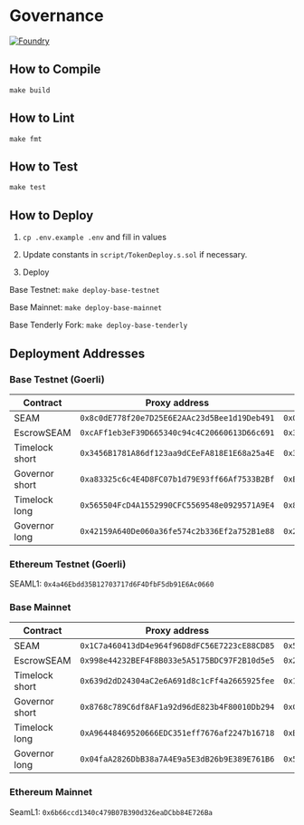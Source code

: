 # Governance

[![Foundry][foundry-badge]][foundry]

[foundry]: https://getfoundry.sh/
[foundry-badge]: https://img.shields.io/badge/Built%20with-Foundry-FFDB1C.svg

## How to Compile

`make build`

## How to Lint

`make fmt`

## How to Test

`make test`

## How to Deploy

1. `cp .env.example .env` and fill in values

2. Update constants in `script/TokenDeploy.s.sol` if necessary.

3. Deploy

Base Testnet: `make deploy-base-testnet`

Base Mainnet: `make deploy-base-mainnet`

Base Tenderly Fork: `make deploy-base-tenderly`

## Deployment Addresses

### Base Testnet (Goerli)

| Contract       | Proxy address                                | Implementation address                       |
| -------------- | -------------------------------------------- | -------------------------------------------- |
| SEAM           | `0x8c0dE778f20e7D25E6E2AAc23d5Bee1d19Deb491` | `0x0F2B5682562E3743F68D106CDf9512a9cd70e62e` |
| EscrowSEAM     | `0xcAFf1eb3eF39D665340c94c4C20660613D66c691` | `0x38405c502676152d4D4b9c04177b2b500b53202E` |
| Timelock short | `0x3456B1781A86df123aa9dCEeFA818E1E68a25a4E` | `0x341e372C091c93f73b451BDa20A3147A776fB3eb` |
| Governor short | `0xa83325c6c4E4D8FC07b1d79E93ff66Af7533B2Bf` | `0xE66d871C14af041cd7a77bfBc4E372dd1ec62BB8` |
| Timelock long  | `0x565504FcD4A1552990CFC5569548e0929571A9E4` | `0x80e887428cCa630F75a2452D27AA9805E9D5a1d8` |
| Governor long  | `0x42159A640De060a36fe574c2b336Ef2a752B1e88` | `0x28a43359BD4aB030d5884b3074B3d3418697Ab03` |

### Ethereum Testnet (Goerli)

SEAML1: `0x4a46Ebdd35B12703717d6F4DfbF5db91E6Ac0660`

### Base Mainnet

| Contract       | Proxy address                                | Implementation address                       |
| -------------- | -------------------------------------------- | -------------------------------------------- |
| SEAM           | `0x1C7a460413dD4e964f96D8dFC56E7223cE88CD85` | `0x57b4b7f830244FC854cD1123ff14AFd4C1AEfd3F` |
| EscrowSEAM     | `0x998e44232BEF4F8B033e5A5175BDC97F2B10d5e5` | `0x2c1f4bBFb944DF2ff7cE636fd3122fd0Fe9a69c1` |
| Timelock short | `0x639d2dD24304aC2e6A691d8c1cFf4a2665925fee` | `0x13F5B49217f330167D6350530F6185A75Ab35e6F` |
| Governor short | `0x8768c789C6df8AF1a92d96dE823b4F80010Db294` | `0xC8A0E02878A4EF18fa260F0968cEcde8Eb607BFc` |
| Timelock long  | `0xA96448469520666EDC351eff7676af2247b16718` | `0xBe170D7D3Cda6E9db39E012D0fE25aB83Fff790d` |
| Governor long  | `0x04faA2826DbB38a7A4E9a5E3dB26b9E389E761B6` | `0x5acB96aAc90BF545500251D1eED10Bf47e996317` |

### Ethereum Mainnet

SeamL1: `0x6b66ccd1340c479B07B390d326eaDCbb84E726Ba`
